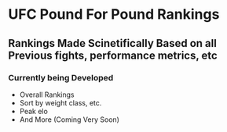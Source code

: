 # UFC Pound For Pound Rankings

## Rankings Made Scinetifically Based on all Previous fights, performance metrics, etc

### Currently being Developed

- Overall Rankings
- Sort by weight class, etc.
- Peak elo
- And More
(Coming Very Soon)
